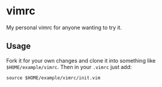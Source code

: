 # vimrc
My personal vimrc for anyone wanting to try it.

## Usage

Fork it for your own changes and clone it into something like `$HOME/example/vimrc`. Then in your `.vimrc` just add:

    source $HOME/example/vimrc/init.vim
